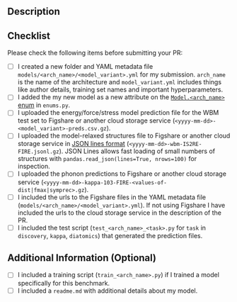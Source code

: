 ## Description

<!-- Please provide a brief description of your model -->

## Checklist

Please check the following items before submitting your PR:

- [ ] I created a new folder and YAML metadata file `models/<arch_name>/<model_variant>.yml` for my submission. `arch_name` is the name of the architecture and `model_variant.yml` includes things like author details, training set names and important hyperparameters.
- [ ] I added the my new model as a new attribute on the [`Model.<arch_name>` enum](https://github.com/janosh/matbench-discovery/blob/57d0d0c8a14cd317/matbench_discovery/enums.py#L274) in `enums.py`.
- [ ] I uploaded the energy/force/stress model prediction file for the WBM test set to Figshare or another cloud storage service (`<yyyy-mm-dd>-<model_variant>-preds.csv.gz`).
- [ ] I uploaded the model-relaxed structures file to Figshare or another cloud storage service in [JSON lines format](https://jsonlines.org) (`<yyyy-mm-dd>-wbm-IS2RE-FIRE.jsonl.gz`). JSON Lines allows fast loading of small numbers of structures with `pandas.read_json(lines=True, nrows=100)` for inspection.
- [ ] I uploaded the phonon predictions to Figshare or another cloud storage service (`<yyyy-mm-dd>-kappa-103-FIRE-<values-of-dist|fmax|symprec>.gz`).
- [ ] I included the urls to the Figshare files in the YAML metadata file (`models/<arch_name>/<model_variant>.yml`). If not using Figshare I have included the urls to the cloud storage service in the description of the PR.
- [ ] I included the test script (`test_<arch_name>_<task>.py` for `task` in `discovery`, `kappa`, `diatomics`) that generated the prediction files.

## Additional Information (Optional)

- [ ] I included a training script (`train_<arch_name>.py`) if I trained a model specifically for this benchmark.
- [ ] I included a `readme.md` with additional details about my model.
